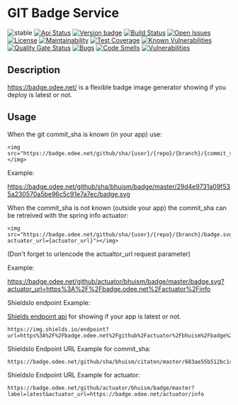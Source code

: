 # GIT Badge Service

![stable](https://img.shields.io/badge/stability-stable-brightgreen.svg)
[![Api Status](https://img.shields.io/badge/dynamic/json?color=4c1&label=api&query=%24.status&url=https%3A%2F%2Fbadge.odee.net%2Factuator%2Fhealth)](https://badge.odee.net/)
[![Version badge](https://badge.odee.net/github/actuator/bhuism/badge/master/badge.svg?actuator_url=https://badge.odee.net/actuator/info)](https://badge.odee.net)
[![Build Status](https://travis-ci.com/bhuism/badge.svg?branch=master)](https://travis-ci.com/bhuism/badge)
[![Open Issues](https://img.shields.io/github/issues/bhuism/badge.svg)](https://github.com/bhuism/badge/issues)
[![License](https://img.shields.io/github/license/bhuism/badge.svg?color=4c1)](https://github.com/bhuism/badge/blob/master/LICENSE)
[![Maintainability](https://api.codeclimate.com/v1/badges/5ae2a1bef066937ec493/maintainability)](https://codeclimate.com/github/bhuism/badge/maintainability)
[![Test Coverage](https://api.codeclimate.com/v1/badges/5ae2a1bef066937ec493/test_coverage)](https://codeclimate.com/github/bhuism/badge/test_coverage)
[![Known Vulnerabilities](https://snyk.io/test/github/bhuism/badge/badge.svg)](https://snyk.io/test/github/bhuism/badge)
[![Quality Gate Status](https://sonarcloud.io/api/project_badges/measure?project=bhuism_badge&metric=alert_status)](https://sonarcloud.io/dashboard?id=bhuism_badge)
[![Bugs](https://sonarcloud.io/api/project_badges/measure?project=bhuism_badge&metric=bugs)](https://sonarcloud.io/dashboard?id=bhuism_badge)
[![Code Smells](https://sonarcloud.io/api/project_badges/measure?project=bhuism_badge&metric=code_smells)](https://sonarcloud.io/dashboard?id=bhuism_badge)
[![Vulnerabilities](https://sonarcloud.io/api/project_badges/measure?project=bhuism_badge&metric=vulnerabilities)](https://sonarcloud.io/dashboard?id=bhuism_badge)

Description
-----------

https://badge.odee.net/ is a flexible badge image generator showing if you deploy is latest or not.

Usage
-----

When the git commit_sha is known (in your app) use:

```
<img src="https://badge.odee.net/github/sha/{user}/{repo}/{branch}/{commit_sha}/badge.svg"></img>
```

Example:

https://badge.odee.net/github/sha/bhuism/badge/master/29d4e9731a09f535a230570a5be96c5c91e7a7ec/badge.svg

When the commit_sha is not known (outside your app) the commit_sha can be retreived with the spring info actuator:

```
<img src="https://badge.odee.net/github/sha/{user}/{repo}/{branch}/badge.svg?actuator_url={actuator_url}"></img>
```

(Don't forget to urlencode the actualtor_url request parameter)

Example:

https://badge.odee.net/github/actuator/bhuism/badge/master/badge.svg?actuator_url=https%3A%2F%2Fbadge.odee.net%2Factuator%2Finfo

ShieldsIo endpoint Example:

[Shields endpoint api](https://shields.io/endpoint) for showing if your app is latest or not.

```
https://img.shields.io/endpoint?url=https%3A%2F%2Fbadge.odee.net%2Fgithub%2Factuator%2Fbhuism%2Fbadge%2Fmaster%3Flabel%3Dlatest%26actuator_url%3Dhttps%3A%2F%2Fbadge.odee.net%2Factuator%2Finfo
```

ShieldsIo Endpoint URL Example for commit_sha:

```
https://badge.odee.net/github/sha/bhuism/citaten/master/683ae55b512bc1c303d7157f1e43e58197fcf925
```

ShieldsIo Endpoint URL Example for actuator:

```
https://badge.odee.net/github/actuator/bhuism/badge/master?label=latest&actuator_url=https://badge.odee.net/actuator/info
```



